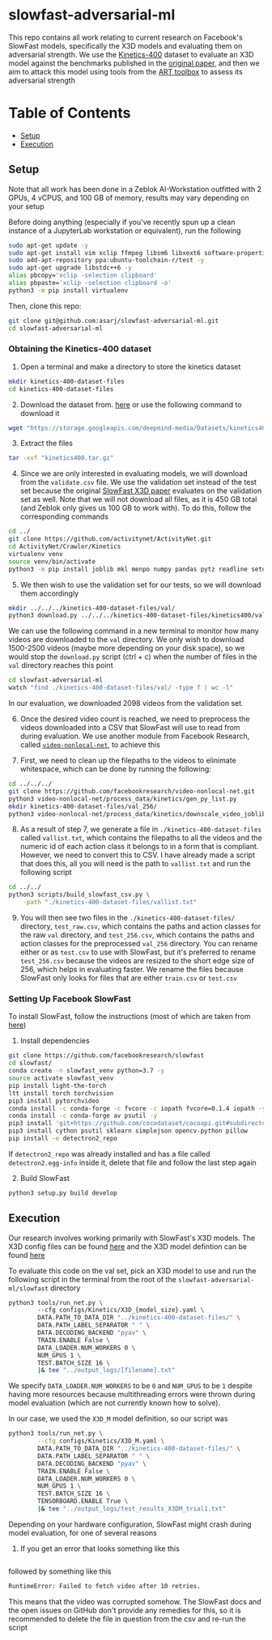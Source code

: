 # slowfast-adversarial-ml

This repo contains all work relating to current research on Facebook's SlowFast models, specifically the X3D models and evaluating them on adversarial strength. We use the [Kinetics-400](https://deepmind.com/research/open-source/kinetics) dataset to evaluate an X3D model against the benchmarks published in the [original paper](https://arxiv.org/pdf/2004.04730.pdf), and then we aim to attack this model using tools from the [ART toolbox](https://github.com/Trusted-AI/adversarial-robustness-toolbox/blob/main/examples/get_started_pytorch.py) to assess its adversarial strength

# Table of Contents
- [Setup](#Setup)
- [Execution](#Execution)

## Setup
Note that all work has been done in a Zeblok AI-Workstation outfitted with 2 GPUs, 4 vCPUS, and 100 GB of memory, results may vary depending on your setup


Before doing anything (especially if you've recently spun up a clean instance of a JupyterLab workstation or equivalent), run the following
```bash
sudo apt-get update -y 
sudo apt-get install vim xclip ffmpeg libsm6 libxext6 software-properties-common -y
sudo add-apt-repository ppa:ubuntu-toolchain-r/test -y
sudo apt-get upgrade libstdc++6 -y
alias pbcopy='xclip -selection clipboard'
alias pbpaste='xclip -selection clipboard -o'
python3 -m pip install virtualenv
```
Then, clone this repo:
```bash
git clone git@github.com:asarj/slowfast-adversarial-ml.git
cd slowfast-adversarial-ml
```


### Obtaining the Kinetics-400 dataset
1. Open a terminal and make a directory to store the kinetics dataset
```bash
mkdir kinetics-400-dataset-files
cd kinetics-400-dataset-files
```
2. Download the dataset from. [here](https://deepmind.com/research/open-source/kinetics) or use the following command to download it
```bash
wget "https://storage.googleapis.com/deepmind-media/Datasets/kinetics400.tar.gz"
```
3. Extract the files
```bash
tar -xvf "kinetics400.tar.gz"
```
4. Since we are only interested in evaluating models, we will download from the `validate.csv` file. We use the validation set instead of the test set because the original [SlowFast X3D paper](https://arxiv.org/pdf/2004.04730.pdf) evaluates on the validation set as well. Note that we will not download all files, as it is 450 GB total (and Zeblok only gives us 100 GB to work with). To do this, follow the corresponding commands
```bash
cd ../
git clone https://github.com/activitynet/ActivityNet.git
cd ActivityNet/Crawler/Kinetics
virtualenv venv
source venv/bin/activate
python3 -m pip install joblib mkl menpo numpy pandas pytz readline setuptools six tk wheel decorator olefile youtube-dl
```

5. We then wish to use the validation set for our tests, so we will download them accordingly
```bash
mkdir ../../../kinetics-400-dataset-files/val/
python3 download.py ../../../kinetics-400-dataset-files/kinetics400/validate.csv ../../../kinetics-400-dataset-files/val/
```

We can use the following command in a new terminal to monitor how many videos are downloaded to the `val` directory. We only wish to download 1500-2500 videos (maybe more depending on your disk space), so we would stop the `download.py` script (ctrl + c) when the number of files in the `val` directory reaches this point
```bash
cd slowfast-adversarial-ml 
watch "find ./kinetics-400-dataset-files/val/ -type f | wc -l"
```


In our evaluation, we downloaded 2098 videos from the validation set.

6. Once the desired video count is reached, we need to preprocess the videos downloaded into a CSV that SlowFast will use to read from during evaluation. We use another module from Facebook Research, called [`video-nonlocal-net`](https://github.com/facebookresearch/video-nonlocal-net/blob/master/DATASET.md), to achieve this

7. First, we need to clean up the filepaths to the videos to elinimate whitespace, which can be done by running the following:
```bash
cd ../../../
git clone https://github.com/facebookresearch/video-nonlocal-net.git
python3 video-nonlocal-net/process_data/kinetics/gen_py_list.py 
mkdir kinetics-400-dataset-files/val_256/
python3 video-nonlocal-net/process_data/kinetics/downscale_video_joblib.py 
```


8. As a result of step 7, we generate a file in `./kinetics-400-dataset-files` called `vallist.txt`, which contains the filepaths to all the videos and the numeric id of each action class it belongs to in a form that is compliant. However, we need to convert this to CSV. I have already made a script that does this, all you will need is the path to `vallist.txt` and run the following script
```bash
cd ../../
python3 scripts/build_slowfast_csv.py \
    -path "./kinetics-400-dataset-files/vallist.txt"
```

9. You will then see two files in the `./kinetics-400-dataset-files/` directory, `test_raw.csv`, which contains the paths and action classes for the raw `val` directory, and `test_256.csv`, which contains the paths and action classes for the preprocessed `val_256` directory. You can rename either or as `test.csv` to use with SlowFast, but it's preferred to rename `test_256.csv` because the videos are resized to the short edge size of 256, which helps in evaluating faster. We rename the files because SlowFast only looks for files that are either `train.csv` or `test.csv`

### Setting Up Facebook SlowFast
To install SlowFast, follow the instructions (most of which are taken from [here](https://github.com/facebookresearch/SlowFast/blob/master/INSTALL.md))
1. Install dependencies
```bash
git clone https://github.com/facebookresearch/slowfast
cd slowfast/
conda create -n slowfast_venv python=3.7 -y
source activate slowfast_venv
pip install light-the-torch
ltt install torch torchvision
pip3 install pytorchvideo
conda install -c conda-forge -c fvcore -c iopath fvcore=0.1.4 iopath -y
conda install -c conda-forge av psutil -y
pip3 install 'git+https://github.com/cocodataset/cocoapi.git#subdirectory=PythonAPI'
pip3 install cython psutil sklearn simplejson opencv-python pillow
pip install -e detectron2_repo
``` 

If `detectron2_repo` was already installed and has a file called `detectron2.egg-info` inside it, delete that file and follow the last step again

2. Build SlowFast
```bash
python3 setup.py build develop
```

## Execution
Our research involves working primarily with SlowFast's X3D models. The X3D config files can be found [here](https://github.com/facebookresearch/SlowFast/tree/master/configs/Kinetics) and the X3D model defintion can be found [here](https://github.com/facebookresearch/SlowFast/blob/e2894034797b9d77625e36f39150380d4d26c878/slowfast/models/video_model_builder.py#L617)

To evaluate this code on the val set, pick an X3D model to use and run the following script in the terminal from the root of the `slowfast-adversarial-ml/slowfast` directory
```bash
python3 tools/run_net.py \ 
        --cfg configs/Kinetics/X3D_{model_size}.yaml \ 
        DATA.PATH_TO_DATA_DIR "../kinetics-400-dataset-files/" \ 
        DATA.PATH_LABEL_SEPARATOR " " \ 
        DATA.DECODING_BACKEND "pyav" \ 
        TRAIN.ENABLE False \ 
        DATA_LOADER.NUM_WORKERS 0 \ 
        NUM_GPUS 1 \ 
        TEST.BATCH_SIZE 16 \ 
        |& tee "../output_logs/[filename].txt"
```
We specify `DATA_LOADER.NUM_WORKERS` to be `0` and `NUM_GPUS` to be `1` despite having more resources because multithreading errors were thrown during model evaluation (which are not currently known how to solve).

In our case, we used the `X3D_M` model definition, so our script was
```bash
python3 tools/run_net.py \
        --cfg configs/Kinetics/X3D_M.yaml \
        DATA.PATH_TO_DATA_DIR "../kinetics-400-dataset-files/" \
        DATA.PATH_LABEL_SEPARATOR " " \
        DATA.DECODING_BACKEND "pyav" \
        TRAIN.ENABLE False \
        DATA_LOADER.NUM_WORKERS 0 \
        NUM_GPUS 1 \
        TEST.BATCH_SIZE 16 \
        TENSORBOARD.ENABLE True \
        |& tee "../output_logs/test_results_X3DM_trial1.txt"
```

Depending on your hardware configuration, SlowFast might crash during model evaluation, for one of several reasons
1. If you get an error that looks something like this 
```bash
```
followed by something like this
```bash
RuntimeError: Failed to fetch video after 10 retries.
```
This means that the video was corrupted somehow. The SlowFast docs and the open issues on GitHub don't provide any remedies for this, so it is recommended to delete the file in question from the csv and re-run the script